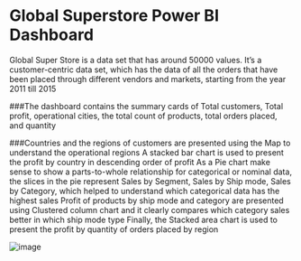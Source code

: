 # Global Superstore Power BI Dashboard

Global Super Store is a data set that has around 50000 values. It’s a customer-centric data set, which has the data of all the orders that have been placed through different vendors and markets, starting from the year 2011 till 2015

###The dashboard contains the summary cards of Total customers, Total profit, operational cities, the total count of products, total orders placed, and quantity

###Countries and the regions of customers are presented using the Map to understand the operational regions
A stacked bar chart is used to present the profit by country in descending order of profit
As a Pie chart make sense to show a parts-to-whole relationship for categorical or nominal data, the slices in the pie represent Sales by Segment, Sales by Ship mode, Sales by Category, which helped to understand which categorical data has the highest sales
Profit of products by ship mode and category are presented using Clustered column chart and it clearly compares which category sales better in which ship mode type
Finally, the Stacked area chart is used to present the profit by quantity of orders placed by region




![image](https://user-images.githubusercontent.com/104180164/166192476-b853f131-9f2c-4fe1-ab57-560ef1f65a1d.png)

